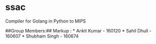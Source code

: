# ssac
Compiler for Golang in Python to MIPS

##Group Members:##
 Markup : * Ankit Kumar - 160120
          * Sahil Dhull - 160607
          * Shubham Singh - 160674
